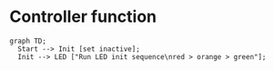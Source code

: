 # Controller function
```mermaid
graph TD;
  Start --> Init [set inactive];
  Init --> LED ["Run LED init sequence\nred > orange > green"];

```
